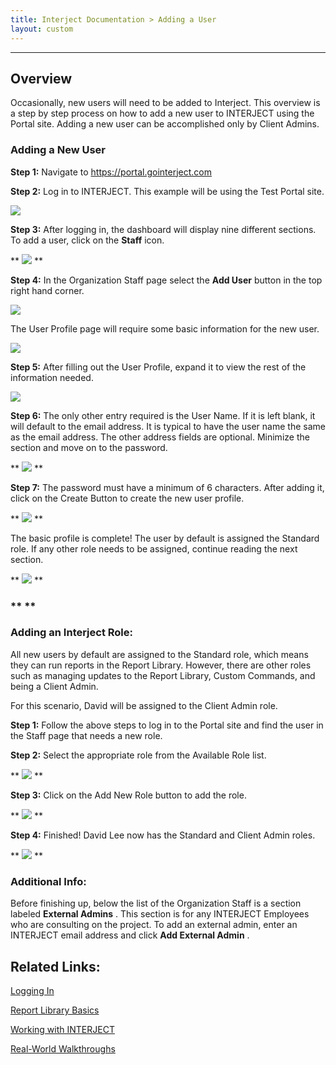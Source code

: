 ```yaml
---
title: Interject Documentation > Adding a User
layout: custom
---
```

* * *

  


  


##  **Overview**

Occasionally, new users will need to be added to Interject. This overview is a step by step process on how to add a new user to INTERJECT using the Portal site. Adding a new user can be accomplished only by Client Admins. 

###  Adding a New User 

**Step 1:** Navigate to  [ https://portal.gointerject.com ](https://portal.gointerject.com/login.html)

**Step 2:** Log in to INTERJECT. This example will be using the Test Portal site. 

![](attachments/61702191/129635739.png)

  


  


**Step 3:** After logging in, the dashboard will display nine different sections. To add a user, click on the **Staff** icon. 

** ![](attachments/61702191/129635796.png) **

  


  


**Step 4:** In the Organization Staff page select the **Add User** button in the top right hand corner. 

![](attachments/61702191/129635834.png)

  


The User Profile page will require some basic information for the new user. 

![](attachments/61702191/129635866.png)

  


**Step 5:** After filling out the User Profile, expand it to view the rest of the information needed. 

![](attachments/61702191/129634859.png)

  


**Step 6:** The only other entry required is the User Name. If it is left blank, it will default to the email address. It is typical to have the user name the same as the email address. The other address fields are optional. Minimize the section and move on to the password. 

** ![](attachments/61702191/129635024.png) **

  


**Step 7:** The password must have a minimum of 6 characters. After adding it, click on the Create Button to create the new user profile. 

** ![](attachments/61702191/129635172.png) **

  


The basic profile is complete! The user by default is assigned the Standard role. If any other role needs to be assigned, continue reading the next section. 

** ![](attachments/61702191/129635240.png) **

###  ** **

###  **Adding an Interject Role:**

All new users by default are assigned to the Standard role, which means they can run reports in the Report Library. However, there are other roles such as managing updates to the Report Library, Custom Commands, and being a Client Admin. 

For this scenario, David will be assigned to the Client Admin role. 

**Step 1:** Follow the above steps to log in to the Portal site and find the user in the Staff page that needs a new role. 

**Step 2:** Select the appropriate role from the Available Role list. 

** ![](attachments/61702191/129635451.png) **

  


**Step 3:** Click on the Add New Role button to add the role. 

** ![](attachments/61702191/129635495.png) **

  


**Step 4:** Finished! David Lee now has the Standard and Client Admin roles. 

** ![](attachments/61702191/129635567.png) **

###  **Additional Info:**

Before finishing up, below the list of the Organization Staff is a section labeled **External Admins** . This section is for any INTERJECT Employees who are consulting on the project. To add an external admin, enter an INTERJECT email address and click **Add External Admin** . 

  


##  Related Links: 

[ Logging In ](/wAbout/Logging-In_63275074.html)

[ Report Library Basics ](/wAbout/Report-Library-Basics_61702517.html)

[ Working with INTERJECT ](/wAbout/Working-with-INTERJECT_61702912.html)

[ Real-World Walkthroughs ](/wAbout/Real-World-Walkthroughs_128091006.html)

  

